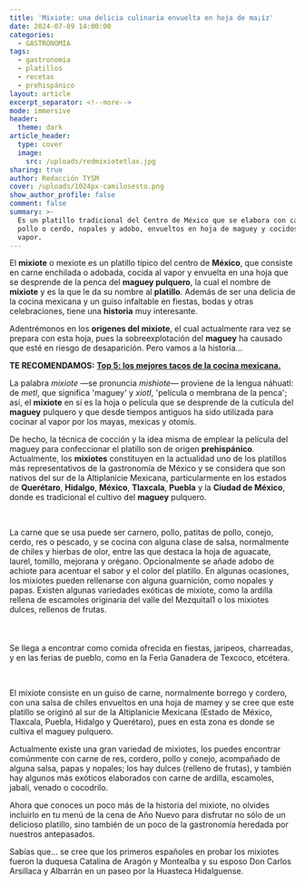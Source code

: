 ```yaml
---
title: 'Mixiote: una delicia culinaria envuelta en hoja de ma¡íz'
date: 2024-07-09 14:00:00
categories:
  - GASTRONOMIA
tags:
  - gastronomia
  - platillos
  - recetas
  - prehispánico
layout: article
excerpt_separator: <!--more-->
mode: immersive
header:
  theme: dark
article_header:
  type: cover
  image:
    src: /uploads/redmixiotetlax.jpg
sharing: true
author: Redacción TYSM
cover: /uploads/1024px-camilosesto.png
show_author_profile: false
comment: false
summary: >-
  Es un platillo tradicional del Centro de México que se elabora con carne de
  pollo o cerdo, nopales y adobo, envueltos en hoja de maguey y cocidos al
  vapor.
---
```

El **mixiote** o mexiote es un platillo típico del centro de **México**, que consiste en carne enchilada o adobada, cocida al vapor y envuelta en una hoja que se desprende de la penca del **maguey pulquero**, la cual el nombre de **mixiote** y es la que le da su nombre al **platillo**. Además de ser una delicia de la cocina mexicana y un guiso infaltable en fiestas, bodas y otras celebraciones, tiene una **historia** muy interesante.

Adentrémonos en los **orígenes del mixiote**, el cual actualmente rara vez se prepara con esta hoja, pues la sobreexplotación del **maguey** ha causado que esté en riesgo de desaparición. Pero vamos a la historia…

**TE RECOMENDAMOS:** [**Top 5: los mejores tacos de la cocina mexicana.**](https://blog.tonoysumariachi.com/gastronomia/2024/05/07/top-5-los-mejores-tacos-de-la-cocina-mexicana.html)

La palabra *mixiote* —se pronuncia *mishiote*— proviene de la lengua náhuatl: de *metl*, que significa 'maguey' y *xiotl*, 'película o membrana de la penca'; así, el **mixiote** en sí es la hoja o película que se desprende de la cutícula del **maguey** pulquero y que desde tiempos antiguos ha sido utilizada para cocinar al vapor por los mayas, mexicas y otomís.

De hecho, la técnica de cocción y la idea misma de emplear la película del maguey  para confeccionar el platillo son de origen **prehispánico**. Actualmente, los **mixiotes** constituyen en la actualidad uno de los platillos más representativos de la gastronomía de México y se considera que son nativos del sur de la Altiplanicie Mexicana, particularmente en los estados de **Querétaro**, **Hidalgo**, **México**, **Tlaxcala**, **Puebla** y la **Ciudad de México**, donde es tradicional el cultivo del **maguey** pulquero.

&nbsp;

La carne que se usa puede ser carnero, pollo, patitas de pollo, conejo, cerdo, res o pescado, y se cocina con alguna clase de salsa, normalmente de chiles y hierbas de olor, entre las que destaca la hoja de aguacate, laurel, tomillo, mejorana y orégano. Opcionalmente se añade adobo de achiote para acentuar el sabor y el color del platillo. En algunas ocasiones, los mixiotes pueden rellenarse con alguna guarnición, como nopales y papas. Existen algunas variedades exóticas de mixiote, como la ardilla rellena de escamoles originaria del valle del Mezquital1 o los mixiotes dulces, rellenos de frutas.<br><br><br><br>Se llega a encontrar como comida ofrecida en fiestas, jaripeos, charreadas, y en las ferias de pueblo, como en la Feria Ganadera de Texcoco, etcétera.

&nbsp;

El mixiote consiste en un guiso de carne, normalmente borrego y cordero, con una salsa de chiles envueltos en una hoja de mamey y se cree que este platillo se originó al sur de la Altiplanicie Mexicana (Estado de México, Tlaxcala, Puebla, Hidalgo y Querétaro), pues en esta zona es donde se cultiva el maguey pulquero.

Actualmente existe una gran variedad de mixiotes, los puedes encontrar comúnmente con carne de res, cordero, pollo y conejo, acompañado de alguna salsa, papas y nopales; los hay dulces (relleno de frutas), y también hay algunos más exóticos elaborados con carne de ardilla, escamoles, jabalí, venado o cocodrilo.

Ahora que conoces un poco más de la historia del mixiote, no olvides incluirlo en tu menú de la cena de Año Nuevo para disfrutar no sólo de un delicioso platillo, sino también de un poco de la gastronomía heredada por nuestros antepasados.

Sabías que… se cree que los primeros españoles en probar los mixiotes fueron la duquesa Catalina de Aragón y Montealba y su esposo Don Carlos Arsillaca y Albarrán en un paseo por la Huasteca Hidalguense.
